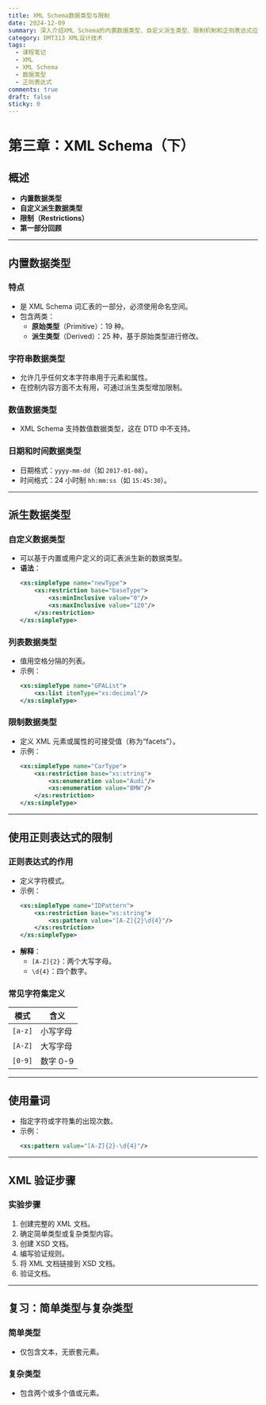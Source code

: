 ```yaml
---
title: XML Schema数据类型与限制
date: 2024-12-09
summary: 深入介绍XML Schema的内置数据类型、自定义派生类型、限制机制和正则表达式应用，提供完整的数据验证解决方案。
category: DMT313 XML设计技术
tags:
  - 课程笔记
  - XML
  - XML Schema
  - 数据类型
  - 正则表达式
comments: true
draft: false
sticky: 0
---
```

# 第三章：XML Schema（下）

## 概述
- **内置数据类型**
- **自定义派生数据类型**
- **限制（Restrictions）**
- **第一部分回顾**

---

## 内置数据类型

### 特点
- 是 XML Schema 词汇表的一部分，必须使用命名空间。
- 包含两类：
  - **原始类型**（Primitive）：19 种。
  - **派生类型**（Derived）：25 种，基于原始类型进行修改。

### 字符串数据类型
- 允许几乎任何文本字符串用于元素和属性。
- 在控制内容方面不太有用，可通过派生类型增加限制。

### 数值数据类型
- XML Schema 支持数值数据类型，这在 DTD 中不支持。

### 日期和时间数据类型
- 日期格式：`yyyy-mm-dd`（如 `2017-01-08`）。
- 时间格式：24 小时制 `hh:mm:ss`（如 `15:45:30`）。

---

## 派生数据类型

### 自定义数据类型
- 可以基于内置或用户定义的词汇表派生新的数据类型。
- **语法**：
  ```xml
  <xs:simpleType name="newType">
      <xs:restriction base="baseType">
          <xs:minInclusive value="0"/>
          <xs:maxInclusive value="120"/>
      </xs:restriction>
  </xs:simpleType>
  ```

### 列表数据类型
- 值用空格分隔的列表。
- 示例：
  ```xml
  <xs:simpleType name="GPAList">
      <xs:list itemType="xs:decimal"/>
  </xs:simpleType>
  ```

### 限制数据类型
- 定义 XML 元素或属性的可接受值（称为“facets”）。
- 示例：
  ```xml
  <xs:simpleType name="CarType">
      <xs:restriction base="xs:string">
          <xs:enumeration value="Audi"/>
          <xs:enumeration value="BMW"/>
      </xs:restriction>
  </xs:simpleType>
  ```

---

## 使用正则表达式的限制

### 正则表达式的作用
- 定义字符模式。
- 示例：
  ```xml
  <xs:simpleType name="IDPattern">
      <xs:restriction base="xs:string">
          <xs:pattern value="[A-Z]{2}\d{4}"/>
      </xs:restriction>
  </xs:simpleType>
  ```
- **解释**：
  - `[A-Z]{2}`：两个大写字母。
  - `\d{4}`：四个数字。

### 常见字符集定义
| **模式**         | **含义**                             |
|-------------------|-------------------------------------|
| `[a-z]`          | 小写字母                           |
| `[A-Z]`          | 大写字母                           |
| `[0-9]`          | 数字 0-9                          |

---

## 使用量词
- 指定字符或字符集的出现次数。
- 示例：
  ```xml
  <xs:pattern value="[A-Z]{2}-\d{4}"/>
  ```

---

## XML 验证步骤

### 实验步骤
1. 创建完整的 XML 文档。
2. 确定简单类型或复杂类型内容。
3. 创建 XSD 文档。
4. 编写验证规则。
5. 将 XML 文档链接到 XSD 文档。
6. 验证文档。

---

## 复习：简单类型与复杂类型

### 简单类型
- 仅包含文本，无嵌套元素。

### 复杂类型
- 包含两个或多个值或元素。